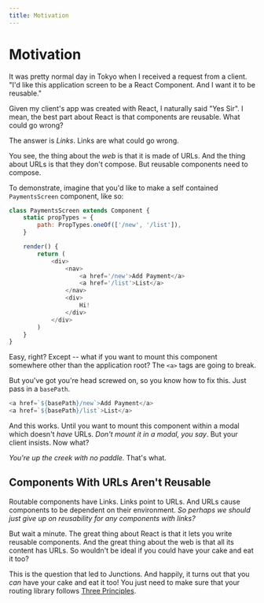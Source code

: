 ```yaml
---
title: Motivation
---
```


# Motivation

It was pretty normal day in Tokyo when I received a request from a client. "I'd like this application screen to be a React Component. And I want it to be reusable." 

Given my client's app was created with React, I naturally said "Yes Sir". I mean, the best part about React is that components are reusable. What could go wrong?

The answer is *Links*. Links are what could go wrong.

You see, the thing about the *web* is that it is made of URLs. And the thing about URLs is that they don't compose. But reusable components need to compose.

To demonstrate, imagine that you'd like to make a self contained `PaymentsScreen` component, like so:

```js
class PaymentsScreen extends Component {
    static propTypes = {
        path: PropTypes.oneOf(['/new', '/list']),
    }

    render() {
        return (
            <div>
                <nav>
                    <a href='/new'>Add Payment</a>
                    <a href='/list'>List</a>
                </nav>
                <div>
                    Hi!
                </div>
            </div>
        )
    }
}
```

Easy, right? Except -- what if you want to mount this component somewhere other than the application root? The `<a>` tags are going to break.

But you've got you're head screwed on, so you know how to fix this. Just pass in a `basePath`.

```js
<a href=`${basePath}/new`>Add Payment</a>
<a href=`${basePath}/list`>List</a>
```

And this works. Until you want to mount this component within a modal which doesn't *have* URLs. *Don't mount it in a modal, you say*. But your client insists. Now what?

*You're up the creek with no paddle.* That's what.

## Components With URLs Aren't Reusable

Routable components have Links. Links point to URLs. And URLs cause components to be dependent on their environment. *So perhaps we should just give up on reusability for any components with links?*

But wait a minute. The great thing about React is that it lets you write reusable components. And the great thing about the web is that all its content has URLs. So wouldn't be ideal if you could have your cake and eat it too?

This is the question that led to Junctions. And happily, it turns out that you *can* have your cake and eat it too! You just need to make sure that your routing library follows [Three Principles](three-principles).


